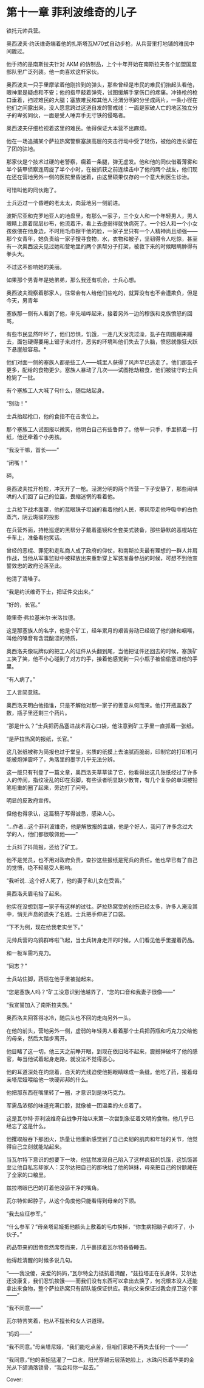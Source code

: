 # 第十一章 菲利波维奇的儿子



铁托元帅兵营。

奥西波夫·约沃维奇端着他的扎斯塔瓦M70式自动步枪，从兵营里打地铺的难民中间踱过。

他手持的是南斯拉夫针对 AKM 的仿制品，上个十年开始在南斯拉夫各个加盟国度部队里广泛列装。他一向喜欢这杆家伙。

奥西波夫一只手里摩挲着他刚捡到的弹头，那些曾经是市民的难民们抬起头看他，眼神里是疑虑和不安；他的指甲敲着弹壳，试图缓解手掌伤口的疼痛。冲锋枪的枪口垂着，扫过难民的大腿；塞族难民和其他人泾渭分明的分坐成两片，一条小径在他们之间露出来，没人愿意跨过这道自发的警戒线：一面是家破人亡的地区独立分子的卑劣同伙，一面是受人唾弃手无寸铁的侵略者。

奥西波夫仔细检视着这里的难民。他得保证大本营不出麻烦。

他在一场追捕某个萨拉热窝警察塞族高层的突击行动中受了轻伤，被他的连长留在了团的驻地。

那家伙是个技术过硬的老警察，瘸着一条腿，弹无虚发。他和他的同伙借着薄雾和半个装甲侦察连周旋了半个小时，在被抓获之前连续击中了他的两个战友，他们现在还在营地另外一侧的医院里昏迷着，由这里硕果仅存的一个意大利医生诊治。

可惜叫他的同伙跑了。

士兵迈过一个昏睡的老太太，向营地另一侧前进。

波斯尼亚和克罗地亚人的地盘里，有那么一家子，三个女人和一个年轻男人，男人眼睛上裹着层层纱布，他流着汗，看上去虚弱得就快病死了。一个妇人和一个小女孩依偎在他身边，不时用毛巾擦干他的脸，一家子里只有一个人精神尚且顽强——那个女青年，她负责给一家子搜寻食物，水，衣物和被子，坚韧得令人吃惊，甚至有一次奥西波夫见过她和营地里的两个黑帮分子打架，被救下来的时候眼睛肿得有拳头大。

不过这不影响她的美丽。

如果那个男青年是她弟弟，那么我还有机会，士兵心想。

奥西波夫观察着那家人，往常会有人给他们些吃的，就算没有也不会遭欺负，但是今天，男青年

塞族那一侧有人看到了他，率先喧哗起来，接着另外一边的穆族和克族愤怒的回骂，

有些市民显然吓坏了，他们恐惧，饥饿，一连几天没洗过澡，虱子在周围蹦来蹦去，面包硬得要用上锯子来对付，恶劣的环境叫他们失去了头脑，愤怒就像狂犬跃下悬崖般容易。*

他们对面一侧的塞族人都是些工人——城里人获得了风声早已逃走了。他们那虱子更多，配给的食物更少。塞族人暴动了几次——试图抢劫粮食，他们被驻守的士兵枪毙了一批。

有个塞族工人大喊了句什么，随后站起身。

“别动！”

士兵抬起枪口，他的食指不在击发位上。

那个塞族工人试图报以微笑，他明白自己有些鲁莽了。他举一只手，手里抓着一打纸，他还牵着个小男孩。

“我没干嘛，首长——”

“闭嘴！”

砰。

奥西波夫拉开枪栓，冲天开了一枪。泾渭分明的两个阵营一下子安静了，那些闹哄哄的人们回了自己的位置，畏缩迷惘的看着他。

士兵拉下战术面罩，他的蓝眼珠子坦诚的看着他的人民，寒风带走他呼吸中的白色蒸汽，阴云斑驳的投影

在兵营外面，持枪巡逻的黑帮分子戴着墨镜和全套美式装备，那些静默的恶棍站在卡车上，准备看他笑话。

曾经的恶棍、罪犯和走私商人成了政府的仰仗，和南斯拉夫最有理想的一群人并肩作战，当他从军事监狱中被释放出来重新穿上军装准备参战的时候，可想不到他宣誓效忠的政府沦落至此。

他清了清嗓子。

“我是约沃维奇下士，把证件交出来。”

“好的，长官。”

鲍里奇·弗拉基米尔·米洛拉德。

这是那塞族人的名字，他是个矿工，经年累月的艰苦劳动已经毁了他的肺和咽喉，叫他的嗓音有含混酸涩的特质，

奥西洛夫像玩牌似的把工人的证件从头翻到尾，当他把证件还回去的时候，塞族矿工笑了笑，他不小心碰到了对方的手，接着他感觉到一只小瓶子被偷偷塞进他的手里。

“有人病了。”

工人言简意赅。

奥西洛夫明白他指谁，只是不解他对那一家子的善意从何而来。他打开瓶盖数了数，瓶子里还剩三个药片。

“那是什么？”士兵把药品塞进战术背心口袋，他注意到矿工手里一直抓着一张纸。

“是萨拉热窝的报纸，长官。”

这几张纸被称为简报也过于堂皇，劣质的纸摸上去油腻而脆弱，印制它的打印机可能被炮弹震坏了，角落里的墨字几乎无法分辨。

这一版只有刊登了一篇文章，奥西洛夫草草读了它，他看得出这几张纸经过了许多人的传阅，指纹凌乱的印在页脚，有些读者明显缺少教育，有几个复杂的单词被铅笔粗重的圈了起来，旁边打了问号。

明显的反政府宣传。

但他也得承认，这篇稿子写得诚恳，感染人心。

“...作者...这个菲利波维奇，他是解放报的主编，他是个好人，我问了许多念过大学的人，他们都很敬佩他——”

士兵抖了抖简报，还给了矿工。

他不是党员，也不用对政府负责，查抄这些报纸是宪兵的责任。他也早已有了自己的觉悟，绝不轻易受人影响。

“我听说...这个好人死了，他的妻子和儿女在受苦。”

奥西洛夫眉毛抬了起来。

他实在没想到那一家子有这样的过往。萨拉热窝受的创伤已经太多，许多人淹没其中，悄无声息的遗失了名姓。士兵把手伸进了口袋。

“下不为例，现在给我老实坐下。”

元帅兵营的乌鸦群哗啦飞起，当士兵转身走开的时候，人们看见他手里握着药品。

和一板军需巧克力。

“同志？”

士兵站住脚，药瓶在他手里被抛起来。

“您是塞族人吗？”矿工没意识到他越界了，“您的口音和我妻子很像——”

“我宣誓加入了南斯拉夫族。”

奥西洛夫回答得冰冷，随后头也不回的走向另外一头。

在他的前头，营地另外一侧，虚弱的年轻男人看着那个士兵把药瓶和巧克力交给他的母亲，然后大踏步离开。

他目睹了这一切。他三天之前睁开眼，到现在依旧站不起来，震撼弹破坏了他的感官，每当他试着起身走路，就没法不觉得恶心。

他的耳道深处在灼烧着，白天的光线迫使他把眼睛眯成一条缝。他吃了药，接着母亲塔尼娅喂给他一块硬邦邦的什么。

他把那东西在嘴里转了一圈，才意识到是块巧克力。

军需品浓郁的味道充满口腔，就像被一团温柔的火点着了。

这是瓦尔特·菲利波维奇自战争开始以来第一次尝到象征着文明的食物。他几乎已经忘了这是什么。

他攫取般吞下那团火，热量让他重新感觉到了自己柔韧的肌肉和年轻的关节，他觉得自己立刻就能站起来。

当瓦尔特下意识的想要下一块，他猛然发现自己陷入了这样疯狂的饥饿，这饥饿甚至让他自私忘却家人：艾尔达把自己的那块给了他的妹妹，母亲把自己的份额藏在了全家的口粮里。

兹拉塔眼巴巴的盯着他没舔干净的嘴角。

瓦尔特仰起脖子，从这个角度他只能看得到母亲的下颌。

“我去应征参军。”

“什么参军？”母亲塔尼娅把他额头上敷着的毛巾换掉，“你生病把脑子病坏了，小伙子。”

药品带来的困倦忽然席卷而来，几乎裹挟着瓦尔特昏昏睡去。

他得趁清醒的时候多说几句。

“——我没傻，亲爱的妈妈，”瓦尔特全力抵抗着清醒，“兹拉塔正在长身体，艾尔达还没康复，我们忍饥挨饿——而我们没有东西可以拿出去换了，何况根本没人还能拿出来食物，整个萨拉热窝只有部队能保证供应。我向父亲保证过我会捍卫这个家——”

“我不同意——”

瓦尔特苦笑着，他从不擅长和女人讲道理。

“妈妈——”

“我不同意。”母亲塔尼娅，“我们能吃点苦，但咱们家绝不再失去任何一个——”

“我同意，”他的表姐猛灌了一口水，阳光穿越云层落她脸上，水珠闪烁着华美的金光从下颌滴落锁骨，“我会和你一起去。”



Cover:

